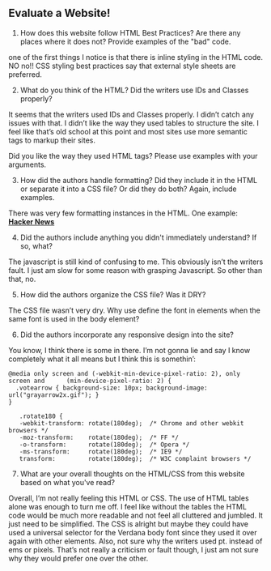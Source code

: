 ## Evaluate a Website! 
 
1) How does this website follow HTML Best Practices? Are there any places where 
it does not?  Provide examples of the "bad" code.

one of the first things I notice is that there is inline styling in the HTML code. NO no!! CSS styling best practices say that external style sheets are preferred.
 
2) What do you think of the HTML? Did the writers use IDs and Classes properly? 

It seems that the writers used IDs and Classes properly. I didn’t catch any issues with that. I didn’t like the way they used tables to structure the site. I feel like that’s old school at this point and most sites use more semantic tags to markup their sites. 

Did you like the way they used HTML tags?  Please use examples with your arguments.
 
3) How did the authors handle formatting? Did they include it in the HTML or 
separate it into a CSS file? Or did they do both?  Again, include examples.
 
There was very few formatting instances in the HTML. 
    One example: <b><a href="news">Hacker News</a></b> 

4) Did the authors include anything you didn't immediately understand? 
If so, what?

The javascript is still kind of confusing to me. This obviously isn’t the writers fault. I just am slow for some reason with grasping Javascript. So other than that, no.
 
5) How did the authors organize the CSS file? Was it DRY?

The CSS file wasn’t very dry. Why use define the font in elements when the same font is used in the body element?
 
6) Did the authors incorporate any responsive design into the site?

You know, I think there is some in there. I’m not gonna lie and say I know completely what it all means but I think this is somethin’: 

    @media only screen and (-webkit-min-device-pixel-ratio: 2), only screen and      (min-device-pixel-ratio: 2) {
      .votearrow { background-size: 10px; background-image: url("grayarrow2x.gif"); }
    }

       .rotate180 {
       -webkit-transform: rotate(180deg);  /* Chrome and other webkit browsers */
       -moz-transform:    rotate(180deg);  /* FF */
       -o-transform:      rotate(180deg);  /* Opera */
       -ms-transform:     rotate(180deg);  /* IE9 */
       transform:         rotate(180deg);  /* W3C complaint browsers */


7) What are your overall thoughts on the HTML/CSS from this website based on 
what you've read?

Overall, I’m not really feeling this HTML or CSS. The use of HTML tables alone was enough to turn me off. I feel like without the tables the HTML code would be much more readable and not feel all cluttered and jumbled. It just need to be simplified.  The CSS is alright but maybe they could have used a universal selector for the Verdana body font since they used it over again with other elements. Also, not sure why the writers used pt. instead of ems or pixels. That’s not really a criticism or fault though, I just am not sure why they would prefer one over the other.
